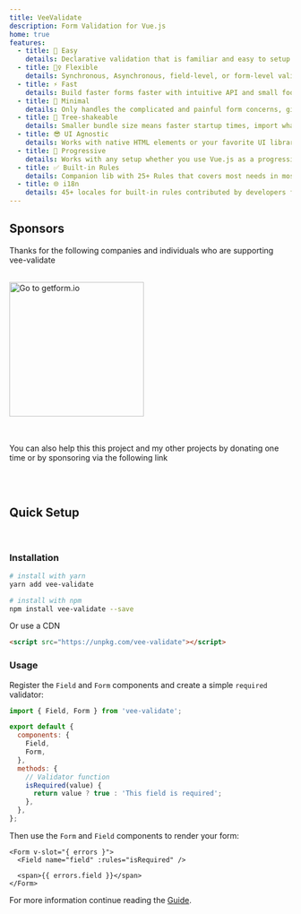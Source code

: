 ```yaml
---
title: VeeValidate
description: Form Validation for Vue.js
home: true
features:
  - title: 🍞 Easy
    details: Declarative validation that is familiar and easy to setup
  - title: 🧘‍♀️ Flexible
    details: Synchronous, Asynchronous, field-level, or form-level validation
  - title: ⚡️ Fast
    details: Build faster forms faster with intuitive API and small footprint
  - title: 🏏 Minimal
    details: Only handles the complicated and painful form concerns, gives you full control over everything else
  - title: 🌲 Tree-shakeable
    details: Smaller bundle size means faster startup times, import what you need.
  - title: 😎 UI Agnostic
    details: Works with native HTML elements or your favorite UI library components
  - title: 🦾 Progressive
    details: Works with any setup whether you use Vue.js as a progressive enhancement or in a complex setup
  - title: ✅ Built-in Rules
    details: Companion lib with 25+ Rules that covers most needs in most web applications
  - title: 🌐 i18n
    details: 45+ locales for built-in rules contributed by developers from all over the world
---
```


## Sponsors

Thanks for the following companies and individuals who are supporting vee-validate

<br>

<div class="flex justify-center items-center flex-wrap gap-4">
  <a href="https://getform.io" target="_blank" class="border-2 border-transparent dark:border-gray-600 rounded-xl">
    <img src="https://raw.githubusercontent.com/logaretm/vee-validate/main/docs/assets/img/sponsors/getform.svg" width="240" title="Go to getform.io">
  </a>
</div>

<br>

<br>

You can also help this this project and my other projects by donating one time or by sponsoring via the following link

<br>

<div class="flex justify-center items-center">
  <sponsor-button></sponsor-button>
</div>

<br>

## Quick Setup

<br />

### Installation

```sh
# install with yarn
yarn add vee-validate

# install with npm
npm install vee-validate --save
```

Or use a CDN

```html
<script src="https://unpkg.com/vee-validate"></script>
```

### Usage

Register the `Field` and `Form` components and create a simple `required` validator:

```js
import { Field, Form } from 'vee-validate';

export default {
  components: {
    Field,
    Form,
  },
  methods: {
    // Validator function
    isRequired(value) {
      return value ? true : 'This field is required';
    },
  },
};
```

Then use the `Form` and `Field` components to render your form:

```vue-html
<Form v-slot="{ errors }">
  <Field name="field" :rules="isRequired" />

  <span>{{ errors.field }}</span>
</Form>
```

For more information continue reading the [Guide](/guide/overview).
